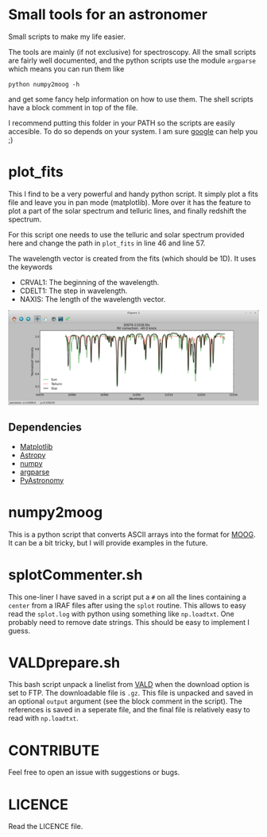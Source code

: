 Small tools for an astronomer
=============================

Small scripts to make my life easier.

The tools are mainly (if not exclusive) for spectroscopy. All the small scripts
are fairly well documented, and the python scripts use the module `argparse`
which means you can run them like

    python numpy2moog -h

and get some fancy help information on how to use them. The shell scripts have
a block comment in top of the file.

I recommend putting this folder in your PATH so the scripts are easily accesible. To do so depends on your system. I am sure [google](www.google.com) can help you ;)


plot_fits
=========
This I find to be a very powerful and handy python script. It simply
plot a fits file and leave you in pan mode (matplotlib). More over it
has the feature to plot a part of the solar spectrum and telluric lines,
and finally redshift the spectrum.

For this script one needs to use the telluric and solar spectrum
provided here and change the path in `plot_fits` in line 46 and line 57.

The wavelength vector is created from the fits (which should be 1D). It uses
the keywords
   - CRVAL1: The beginning of the wavelength.
   - CDELT1: The step in wavelength.
   - NAXIS: The length of the wavelength vector.

![Example](plot_fits.png "An example of using plot_fits with matplotlib")

## Dependencies
   * [Matplotlib](http://matplotlib.org/)
   * [Astropy](www.astropy.org)
   * [numpy](www.numpy.org)
   * [argparse](https://docs.python.org/3/library/argparse.html)
   * [PyAstronomy](http://www.hs.uni-hamburg.de/DE/Ins/Per/Czesla/PyA/PyA/index.html)

numpy2moog
==========
This is a python script that converts ASCII arrays into the format for [MOOG](http://www.as.utexas.edu/~chris/moog.html]). It can be a bit tricky, but I will provide examples in the future.


splotCommenter.sh
=================
This one-liner I have saved in a script put a `#` on all the lines containing a `center` from a IRAF files after using the `splot` routine. This allows to easy read the `splot.log` with python using something like `np.loadtxt`. One probably need to remove date strings. This should be easy to implement I guess.


VALDprepare.sh
==============
This bash script unpack a linelist from [VALD](http://vald.astro.univie.ac.at/~vald3/php/vald.php) when the download option is set to FTP. The downloadable file is `.gz`. This file is unpacked and saved in an optional `output` argument (see the block comment in the script). The references is saved in a seperate file, and the final file is relatively easy to read with `np.loadtxt`.


CONTRIBUTE
==========
Feel free to open an issue with suggestions or bugs.


LICENCE
=======
Read the LICENCE file.
